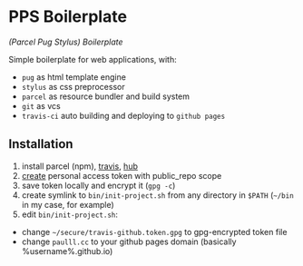 # PPS Boilerplate
*(Parcel Pug Stylus) Boilerplate*

Simple boilerplate for web applications, with:
- `pug` as html template engine 
- `stylus` as css preprocessor
- `parcel` as resource bundler and build system
- `git` as vcs
- `travis-ci` auto building and deploying to `github pages`

## Installation

1. install parcel (npm), [travis](https://github.com/travis-ci/travis.rb), [hub](https://github.com/github/hub)
2. [create](https://github.com/settings/tokens) personal access token with public_repo scope
3. save token locally and encrypt it (`gpg -c`)
4. create symlink to `bin/init-project.sh` from any directory in `$PATH` (`~/bin` in my case, for example)
5. edit `bin/init-project.sh`:
  - change `~/secure/travis-github.token.gpg` to gpg-encrypted token file
  - change `paulll.cc` to your github pages domain (basically %username%.github.io)
